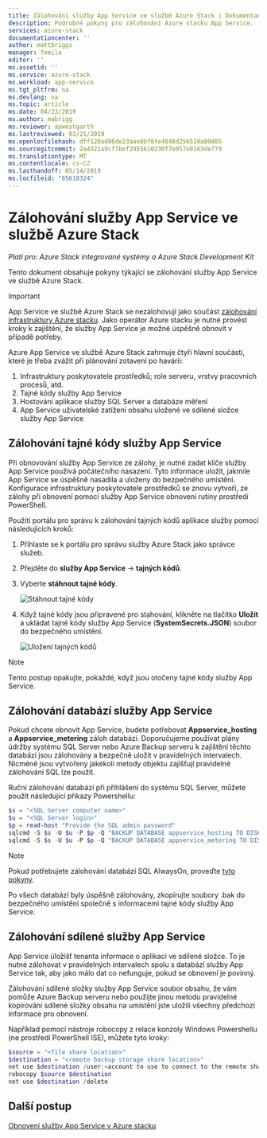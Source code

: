 ```yaml
---
title: Zálohování služby App Service ve službě Azure Stack | Dokumentace Microsoftu
description: Podrobné pokyny pro zálohování Azure stacku App Service.
services: azure-stack
documentationcenter: ''
author: mattbriggs
manager: femila
editor: ''
ms.assetid: ''
ms.service: azure-stack
ms.workload: app-service
ms.tgt_pltfrm: na
ms.devlang: na
ms.topic: article
ms.date: 04/23/2019
ms.author: mabrigg
ms.reviewer: apwestgarth
ms.lastreviewed: 03/21/2019
ms.openlocfilehash: dff128ad86de23aae0bf8fe4848d256510a80d85
ms.sourcegitcommit: 2a4321a9cf7bef2955610230f7e057e0163de779
ms.translationtype: MT
ms.contentlocale: cs-CZ
ms.lasthandoff: 05/14/2019
ms.locfileid: "65618324"
---
```

# <a name="back-up-app-service-on-azure-stack"></a>Zálohování služby App Service ve službě Azure Stack

*Platí pro: Azure Stack integrované systémy a Azure Stack Development Kit*  

Tento dokument obsahuje pokyny týkající se zálohování služby App Service ve službě Azure Stack.

> [!IMPORTANT]
> App Service ve službě Azure Stack se nezálohovují jako součást [zálohování infrastruktury Azure stacku](azure-stack-backup-infrastructure-backup.md). Jako operátor Azure stacku je nutné provést kroky k zajištění, že služby App Service je možné úspěšně obnovit v případě potřeby.

Azure App Service ve službě Azure Stack zahrnuje čtyři hlavní součásti, které je třeba zvážit při plánování zotavení po havárii:
1. Infrastruktury poskytovatele prostředků; role serveru, vrstvy pracovních procesů, atd. 
2. Tajné kódy služby App Service
3. Hostování aplikace služby SQL Server a databáze měření
4. App Service uživatelské zatížení obsahu uložené ve sdílené složce služby App Service   

## <a name="back-up-app-service-secrets"></a>Zálohování tajné kódy služby App Service
Při obnovování služby App Service ze zálohy, je nutné zadat klíče služby App Service používá počátečního nasazení. Tyto informace uložit, jakmile App Service se úspěšně nasadila a uloženy do bezpečného umístění. Konfigurace infrastruktury poskytovatele prostředků se znovu vytvoří, ze zálohy při obnovení pomocí služby App Service obnovení rutiny prostředí PowerShell.

Použití portálu pro správu k zálohování tajných kódů aplikace služby pomocí následujících kroků: 

1. Přihlaste se k portálu pro správu služby Azure Stack jako správce služeb.

2. Přejděte do **služby App Service** -> **tajných kódů**. 

3. Vyberte **stáhnout tajné kódy**.

   ![Stáhnout tajné kódy](./media/app-service-back-up/download-secrets.png)

4. Když tajné kódy jsou připravené pro stahování, klikněte na tlačítko **Uložit** a ukládat tajné kódy služby App Service (**SystemSecrets.JSON**) soubor do bezpečného umístění. 

   ![Uložení tajných kódů](./media/app-service-back-up/save-secrets.png)

> [!NOTE]
> Tento postup opakujte, pokaždé, když jsou otočeny tajné kódy služby App Service.

## <a name="back-up-the-app-service-databases"></a>Zálohování databází služby App Service
Pokud chcete obnovit App Service, budete potřebovat **Appservice_hosting** a **Appservice_metering** záloh databází. Doporučujeme používat plány údržby systému SQL Server nebo Azure Backup serveru k zajištění těchto databází jsou zálohovány a bezpečně uložit v pravidelných intervalech. Nicméně jsou vytvořeny jakékoli metody objektu zajišťují pravidelné zálohování SQL lze použít.

Ruční zálohování databází při přihlášení do systému SQL Server, můžete použít následující příkazy Powershellu:

  ```powershell
  $s = "<SQL Server computer name>"
  $u = "<SQL Server login>" 
  $p = read-host "Provide the SQL admin password"
  sqlcmd -S $s -U $u -P $p -Q "BACKUP DATABASE appservice_hosting TO DISK = '<path>\hosting.bak'"
  sqlcmd -S $s -U $u -P $p -Q "BACKUP DATABASE appservice_metering TO DISK = '<path>\metering.bak'"
  ```

> [!NOTE]
> Pokud potřebujete zálohování databází SQL AlwaysOn, proveďte [tyto pokyny](https://docs.microsoft.com/sql/database-engine/availability-groups/windows/configure-backup-on-availability-replicas-sql-server?view=sql-server-2017). 

Po všech databází byly úspěšně zálohovány, zkopírujte soubory .bak do bezpečného umístění společně s informacemi tajné kódy služby App Service.

## <a name="back-up-the-app-service-file-share"></a>Zálohování sdílené služby App Service
App Service úložišť tenanta informace o aplikaci ve sdílené složce. To je nutné zálohovat v pravidelných intervalech spolu s databází služby App Service tak, aby jako málo dat co nefunguje, pokud se obnovení je povinný. 

Zálohování sdílené složky služby App Service soubor obsahu, že vám pomůže Azure Backup serveru nebo použijte jinou metodu pravidelné kopírování sdílené složky obsahu na umístění jste uložili všechny předchozí informace pro obnovení. 

Například pomocí nástroje robocopy z relace konzoly Windows Powershellu (ne prostředí PowerShell ISE), můžete tyto kroky:

```powershell
$source = "<file share location>"
$destination = "<remote backup storage share location>"
net use $destination /user:<account to use to connect to the remote share in the format of domain\username> *
robocopy $source $destination
net use $destination /delete
```

## <a name="next-steps"></a>Další postup
[Obnovení služby App Service v Azure stacku](app-service-recover.md)